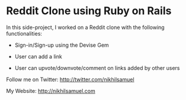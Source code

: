 # Reddit Clone using Ruby on Rails

In this side-project, I worked on a Reddit clone with the following functionalities:

* Sign-in/Sign-up using the Devise Gem

* User can add a link

* User can upvote/downvote/comment on links added by other users

Follow me on Twitter: http://twitter.com/nikhilsamuel

My Website: http://nikhilsamuel.com
